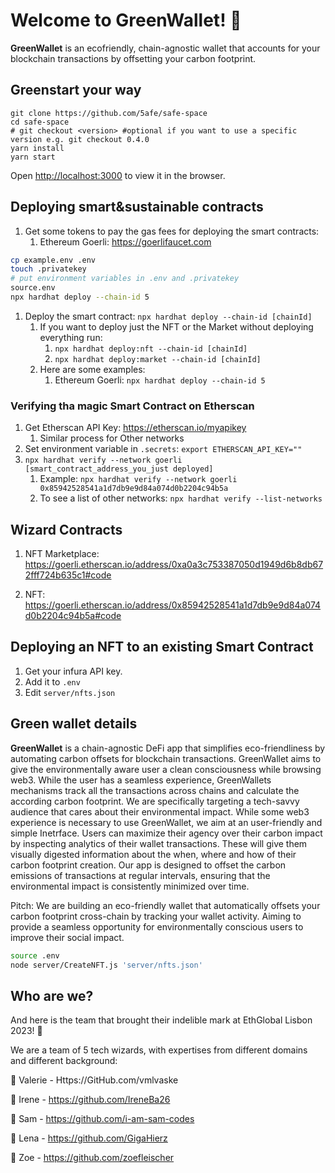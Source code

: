# Welcome to GreenWallet! 🌻


**GreenWallet** is an ecofriendly, chain-agnostic wallet that accounts for your blockchain transactions by offsetting your carbon footprint.

## Greenstart your way 

```
git clone https://github.com/5afe/safe-space
cd safe-space
# git checkout <version> #optional if you want to use a specific version e.g. git checkout 0.4.0
yarn install
yarn start
```

Open [http://localhost:3000](http://localhost:3000) to view it in the browser.

## Deploying smart&sustainable contracts

1. Get some tokens to pay the gas fees for deploying the smart contracts:
   1. Ethereum Goerli: https://goerlifaucet.com

```bash
cp example.env .env
touch .privatekey
# put environment variables in .env and .privatekey
source.env
npx hardhat deploy --chain-id 5
```

1. Deploy the smart contract: `npx hardhat deploy --chain-id [chainId]`
   1. If you want to deploy just the NFT or the Market without deploying everything run:
      1. `npx hardhat deploy:nft --chain-id [chainId]`
      1. `npx hardhat deploy:market --chain-id [chainId]`
   1. Here are some examples:
      1. Ethereum Goerli: `npx hardhat deploy --chain-id 5`

### Verifying tha magic Smart Contract on Etherscan

1. Get Etherscan API Key: https://etherscan.io/myapikey
   1. Similar process for Other networks
1. Set environment variable in `.secrets`: `export ETHERSCAN_API_KEY=""`
1. `npx hardhat verify --network goerli [smart_contract_address_you_just deployed]`
   1. Example: `npx hardhat verify --network goerli 0x85942528541a1d7db9e9d84a074d0b2204c94b5a`
   1. To see a list of other networks: `npx hardhat verify --list-networks`

## Wizard Contracts

1. NFT Marketplace: https://goerli.etherscan.io/address/0xa0a3c753387050d1949d6b8db672fff724b635c1#code

1. NFT: https://goerli.etherscan.io/address/0x85942528541a1d7db9e9d84a074d0b2204c94b5a#code

## Deploying an NFT to an existing Smart Contract

1. Get your infura API key.
1. Add it to `.env`
1. Edit `server/nfts.json`


## Green wallet details

**GreenWallet** is a chain-agnostic DeFi app that simplifies eco-friendliness by automating carbon offsets for blockchain transactions.
GreenWallet aims to give the environmentally aware user a clean consciousness while browsing web3.
While the user has a seamless experience, GreenWallets mechanisms track all the transactions across chains and calculate the according carbon footprint.
We are specifically targeting a tech-savvy audience that cares about their environmental impact. While some web3 experience is necessary to use GreenWallet, we aim at an user-friendly and simple Inetrface.
Users can maximize their agency over their carbon impact by inspecting  analytics of their wallet transactions. These will give them visually digested information about the when, where and how of their carbon footprint creation. Our app is designed to offset the carbon emissions of transactions at regular intervals, ensuring that the environmental impact is consistently minimized over time.

Pitch:
We are building an eco-friendly wallet that automatically offsets your carbon footprint cross-chain by tracking your wallet activity. Aiming to provide a seamless opportunity for environmentally conscious users to improve their social impact.


```bash
source .env
node server/CreateNFT.js 'server/nfts.json'
```
## Who are we?

And here is the team that brought their indelible mark at EthGlobal Lisbon 2023! 🔮

We are a team of 5 tech wizards, with expertises from different domains and different background:

🍉 Valerie - Https://GitHub.com/vmlvaske

🍉 Irene - https://github.com/IreneBa26

🍉 Sam - https://github.com/i-am-sam-codes

🍉 Lena - https://github.com/GigaHierz

🍉 Zoe - https://github.com/zoefleischer
